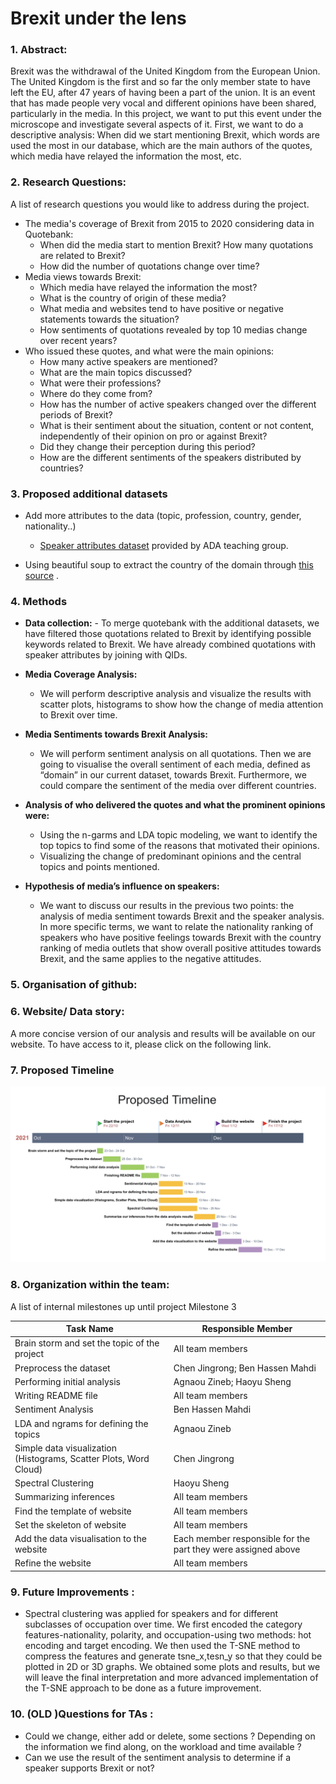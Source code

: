 # Brexit under the lens

### 1. Abstract:

Brexit was the withdrawal of the United Kingdom from the European Union. The United Kingdom is the first and so far the only member state to have left the EU, after 47 years of having been a part of the union. It is an event that has made people very vocal and different opinions have been shared, particularly in the media. In this project, we want to put this event under the microscope and investigate several aspects of it. First, we want to do a descriptive analysis: When did we start mentioning Brexit, which words are used the most in our database, which are the main authors of the quotes, which media have relayed the information the most, etc. 

### 2. Research Questions: 
A list of research questions you would like to address during the project.
- The media's coverage of Brexit from 2015 to 2020 considering data in Quotebank:
	- When did the media start to mention Brexit? How many quotations are related to Brexit? 
	- How did the number of quotations change over time?
- Media views towards Brexit:
	- Which media have relayed the information the most? 
	- What is the country of origin of these media? 
	- What media and websites tend to have positive or negative statements towards the situation? 
	- How sentiments of quotations revealed by top 10 medias change over recent years?
- Who issued these quotes, and what were the main opinions:
	- How many active speakers are mentioned? 
	- What are the main topics discussed? 
	- What were their professions? 
	- Where do they come from? 
	- How has the number of active speakers changed over the different periods of Brexit? 
	- What is their sentiment about the situation, content or not content, independently of their opinion on pro or against Brexit?  
	- Did they change their perception during this period? 
	- How are the different sentiments of the speakers distributed by countries?

### 3. Proposed additional datasets 

- Add more attributes to the data (topic, profession, country, gender, nationality..)

	- [Speaker attributes dataset](https://drive.google.com/drive/folders/1VAFHacZFh0oxSxilgNByb1nlNsqznUf0) provided by ADA teaching group. 
- Using beautiful soup to extract the country of the domain through [this source](https://icannwiki.org/Country_code_top-level_domain) .

### 4. Methods 

- **Data collection:**
	  - To merge quotebank with the additional datasets, we have filtered those quotations related to Brexit by identifying possible keywords related to Brexit. We have already combined quotations with speaker attributes by joining with QIDs. 

- **Media Coverage Analysis:**
 	 - We will perform descriptive analysis and visualize the results with scatter plots, histograms to show how the change of media attention to Brexit over time.

- **Media Sentiments towards Brexit Analysis:**
	- We will perform sentiment analysis on all quotations. Then we are going to visualise the overall sentiment of each media, defined as “domain” in our current dataset, towards Brexit. Furthermore, we could compare the sentiment of the media over different countries.
	
- **Analysis of who delivered the quotes and what the prominent opinions were:**
	-  Using the n-garms and LDA topic modeling, we want to identify the top topics to find some of the reasons that motivated their opinions. 
	-  Visualizing the change of predominant opinions and the central topics and points mentioned.
	
-  **Hypothesis of media’s influence on speakers:**
	- We want to discuss our results in the previous two points: the analysis of media sentiment towards Brexit and the speaker analysis. In more specific terms, we want to relate the nationality ranking of speakers who have positive feelings towards Brexit with the country ranking of media outlets that show overall positive attitudes towards Brexit, and the same applies to the negative attitudes.

### 5. Organisation of github:

### 6. Website/ Data story:
A more concise version of our analysis and results will be available on our website. To have access to it, please click on the following link. 

### 7. Proposed Timeline
![alt text](https://github.com/epfl-ada/ada-2021-project-top-spot/blob/main/img/proposed_timeline.png)

### 8. Organization within the team:
A list of internal milestones up until project Milestone 3

| Task Name                                                    | Responsible  Member                                          |
| ------------------------------------------------------------ | ------------------------------------------------------------ |
| Brain storm and set the topic of the project                 | All team members                                             |
| Preprocess the dataset                                       | Chen Jingrong; Ben Hassen Mahdi                              |
| Performing initial analysis                                  | Agnaou Zineb; Haoyu Sheng                                    |
| Writing README file                                          | All team members                                             |
| Sentiment Analysis                                           | Ben Hassen Mahdi                                             |
| LDA and ngrams for defining the topics                       | Agnaou Zineb                                                 |
| Simple data visualization  (Histograms, Scatter Plots, Word Cloud) | Chen Jingrong                                          |
| Spectral Clustering                                          | Haoyu Sheng                                                  |
| Summarizing inferences                                       | All team members                                             |
| Find the template of website                                 | All team members                                             |
| Set the skeleton of website                                  | All team members                                             |
| Add the data visualisation to the website                    | Each member responsible for the part they were assigned  above |
| Refine the website                                           | All team members                                             |


### 9. Future Improvements :
-  Spectral clustering was applied for speakers and for different subclasses of occupation over time.  We first encoded the category features-nationality, polarity, and occupation-using two methods: hot encoding and target encoding. We then used the T-SNE method to compress the features and generate tsne_x,tesn_y so that they could be plotted in 2D or 3D graphs. We obtained some plots and results, but we will leave the final interpretation and more advanced implementation of the T-SNE approach to be done as a future improvement.

### 10. (OLD )Questions for TAs :
- Could we change, either add or delete, some sections ? Depending on the information we find along,  on the workload and time available ?
- Can we use the result of the sentiment analysis to determine if a speaker supports Brexit or not?

